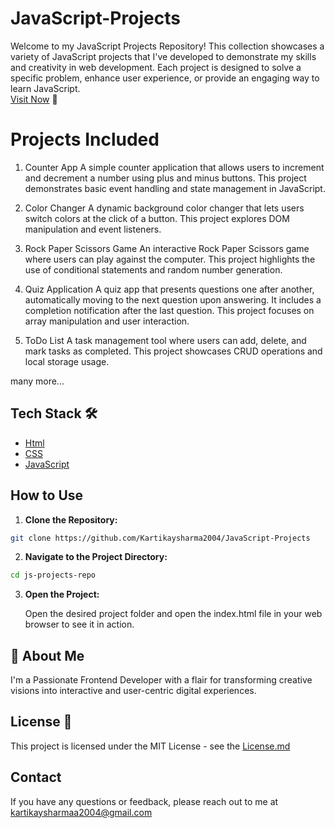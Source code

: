 # JavaScript-Projects
Welcome to my JavaScript Projects Repository! This collection showcases a variety of JavaScript projects that I've developed to demonstrate my skills and creativity in web development. Each project is designed to solve a specific problem, enhance user experience, or provide an engaging way to learn JavaScript.
<br>
<a href="https://myjsworks.netlify.app/">Visit Now</a> 🚀

# Projects Included
1. Counter App
A simple counter application that allows users to increment and decrement a number using plus and minus buttons. This project demonstrates basic event handling and state management in JavaScript.

2. Color Changer
A dynamic background color changer that lets users switch colors at the click of a button. This project explores DOM manipulation and event listeners.

3. Rock Paper Scissors Game
An interactive Rock Paper Scissors game where users can play against the computer. This project highlights the use of conditional statements and random number generation.

4. Quiz Application
A quiz app that presents questions one after another, automatically moving to the next question upon answering. It includes a completion notification after the last question. This project focuses on array manipulation and user interaction.

5. ToDo List
A task management tool where users can add, delete, and mark tasks as completed. This project showcases CRUD operations and local storage usage.

many more...

## Tech Stack 🛠️

- [Html](https://html.com/)
- [CSS](https://en.wikipedia.org/wiki/CSS)
- [JavaScript](https://www.javascript.com/)


## How to Use

1. **Clone the Repository:**
```bash
git clone https://github.com/Kartikaysharma2004/JavaScript-Projects
```
   
2. **Navigate to the Project Directory:**

```bash
cd js-projects-repo
```

3. **Open the Project:**

     Open the desired project folder and open the index.html file in your web browser to see it in action.


## 🚀 About Me
I'm a Passionate Frontend Developer with a flair for transforming creative visions into interactive and user-centric digital experiences.

## License 📄
This project is licensed under the MIT License - see the [License.md](https://github.com/Kartikaysharma2004/JavaScript-Projects/blob/main/LICENSE.md)

## Contact
If you have any questions or feedback, please reach out to me at kartikaysharmaa2004@gmail.com
